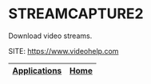 # STREAMCAPTURE2
 
 Download video streams.
 
 SITE: https://www.videohelp.com

 | [Applications](https://portable-linux-apps.github.io/apps.html) | [Home](https://portable-linux-apps.github.io)
 | --- | --- |
